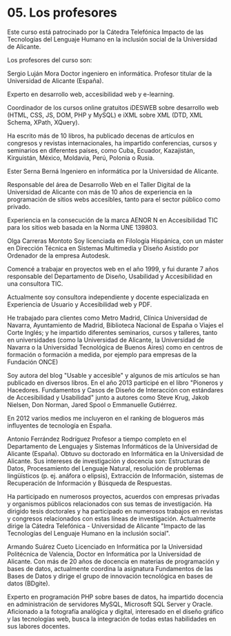 # 05. Los profesores
Este curso está patrocinado por la Cátedra Telefónica Impacto de las Tecnologías del Lenguaje Humano en la inclusión social de la Universidad de Alicante.

Los profesores del curso son:

Sergio Luján Mora
Doctor ingeniero en informática. Profesor titular de la Universidad de Alicante (España).

Experto en desarrollo web, accesibilidad web y e-learning.

Coordinador de los cursos online gratuitos iDESWEB sobre desarrollo web (HTML, CSS, JS, DOM, PHP y MySQL) e iXML sobre XML (DTD, XML Schema, XPath, XQuery).

Ha escrito más de 10 libros, ha publicado decenas de artículos en congresos y revistas internacionales, ha impartido conferencias, cursos y seminarios en diferentes países, como Cuba, Ecuador, Kazajistán, Kirguistán, México, Moldavia, Perú, Polonia o Rusia.

Ester Serna Berná
Ingeniero en informática por la Universidad de Alicante.

Responsable del área de Desarrollo Web en el Taller Digital de la Universidad de Alicante con más de 10 años de experiencia en la programación de sitios webs accesibles, tanto para el sector público como privado.

Experiencia en la consecución de la marca AENOR N en Accesibilidad TIC para los sitios web basada en la Norma UNE 139803.

Olga Carreras Montoto
Soy licenciada en Filología Hispánica, con un máster en Dirección Técnica en Sistemas Multimedia y Diseño Asistido por Ordenador de la empresa Autodesk.

Comencé a trabajar en proyectos web en el año 1999, y fui durante 7 años responsable del Departamento de Diseño, Usabilidad y Accesibilidad en una consultora TIC.

Actualmente soy consultora independiente y docente especializada en Experiencia de Usuario y Accesibilidad web y PDF.

He trabajado para clientes como Metro Madrid, Clínica Universidad de Navarra, Ayuntamiento de Madrid, Biblioteca Nacional de España o Viajes el Corte Inglés; y he impartido diferentes seminarios, cursos y talleres, tanto en universidades (como la Universidad de Alicante, la Universidad de Navarra o la Universidad Tecnológica de Buenos Aires) como en centros de formación o formación a medida, por ejemplo para empresas de la Fundación ONCE)

Soy autora del blog "Usable y accesible" y algunos de mis artículos se han publicado en diversos libros. En el año 2013 participé en el libro "Pioneros y Hacedores. Fundamentos y Casos de Diseño de Interacción con estándares de Accesibilidad y Usabilidad" junto a autores como Steve Krug, Jakob Nielsen, Don Norman, Jared Spool o Emmanuelle Gutiérrez.

En 2012 varios medios me incluyeron en el ranking de blogueros más influyentes de tecnología en España.

Antonio Ferrández Rodríguez
Profesor a tiempo completo en el Departamento de Lenguajes y Sistemas Informáticos de la Universidad de Alicante (España).
Obtuvo su doctorado en Informática en la Universidad de Alicante. Sus intereses de investigación y docencia son: Estructuras de Datos, Procesamiento del Lenguaje Natural, resolución de problemas lingüísticos (p. ej. anáfora o elipsis), Extracción de Información, sistemas de Recuperación de Información y Búsqueda de Respuestas.

Ha participado en numerosos proyectos, acuerdos con empresas privadas y organismos públicos relacionados con sus temas de investigación. Ha dirigido tesis doctorales y ha participado en numerosos trabajos en revistas y congresos relacionados con estas líneas de investigación. Actualmente dirige la Cátedra Telefónica - Universidad de Alicante "Impacto de las Tecnologías del Lenguaje Humano en la inclusión social".

Armando Suárez Cueto
Licenciado en Informática por la Universidad Politécnica de Valencia, Doctor en Informática por la Universidad de Alicante. Con más de 20 años de docencia en materias de programación y bases de datos, actualmente coordina la asignatura Fundamentos de las Bases de Datos y dirige el grupo de innovación tecnológica en bases de datos (BDgite).

Experto en programación PHP sobre bases de datos, ha impartido docencia en administración de servidores MySQL, Microsoft SQL Server y Oracle. Aficionado a la fotografía analógica y digital, interesado en el diseño gráfico y las tecnologías web, busca la integración de todas estas habilidades en sus labores docentes.
